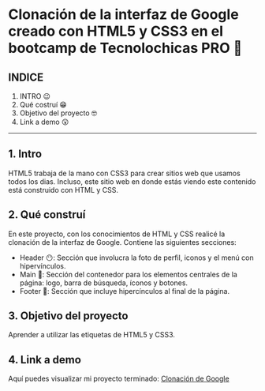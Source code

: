 # Clonación de la interfaz de Google creado con HTML5 y CSS3 en el bootcamp de Tecnolochicas PRO 🤯

## INDICE

1. INTRO 😉
2. Qué costruí 😁
3. Objetivo del proyecto 🤓
4. Link a demo 😲

****

## 1. Intro
HTML5 trabaja de la mano con CSS3 para crear sitios web que usamos todos los dias. Incluso, este sitio web en donde estás viendo este contenido está construido con HTML y CSS.

## 2. Qué construí
En este proyecto, con los conocimientos de HTML y CSS realicé la clonación de la interfaz de Google.
Contiene las siguientes secciones:

* Header 😶: Sección que involucra la foto de perfil, iconos y el menú con hipervínculos.
* Main 🦴: Sección del contenedor para los elementos centrales de la página: logo, barra de búsqueda, íconos y botones.
* Footer 🦶: Sección que incluye hipercínculos al final de la página.

## 3. Objetivo del proyecto
Aprender a utilizar las etiquetas de HTML5 y CSS3.

## 4. Link a demo
Aquí puedes visualizar mi proyecto terminado: [Clonación de Google](https://gleeful-croissant-ecf077.netlify.app)

